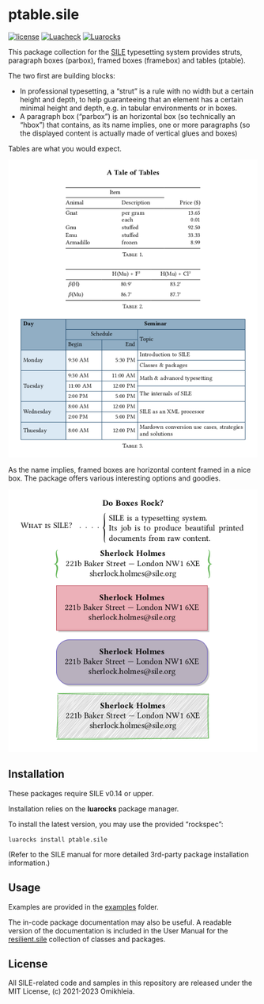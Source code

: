 # ptable.sile

[![license](https://img.shields.io/github/license/Omikhleia/ptable.sile?label=License)](LICENSE)
[![Luacheck](https://img.shields.io/github/actions/workflow/status/Omikhleia/ptable.sile/luacheck.yml?branch=main&label=Luacheck&logo=Lua)](https://github.com/Omikhleia/ptable.sile/actions?workflow=Luacheck)
[![Luarocks](https://img.shields.io/luarocks/v/Omikhleia/ptable.sile?label=Luarocks&logo=Lua)](https://luarocks.org/modules/Omikhleia/ptable.sile)

This package collection for the [SILE](https://github.com/sile-typesetter/sile) typesetting
system provides struts, paragraph boxes (parbox), framed boxes (framebox) and
tables (ptable).

The two first are building blocks:

- In professional typesetting, a “strut” is a rule with no width but a certain
  height and depth, to help guaranteeing that an element has a certain minimal
  height and depth, e.g. in tabular environments or in boxes.
- A paragraph box (“parbox”) is an horizontal box (so technically an “hbox”)
  that contains, as its name implies, one or more paragraphs (so the displayed
  content is actually made of vertical glues and boxes)

Tables are what you would expect.

![tables](tables.png "Table examples")

As the name implies, framed boxes are horizontal content framed in a nice
box. The package offers various interesting options and goodies.

![framed boxes](framebox.png "Framed box examples")

## Installation

These packages require SILE v0.14 or upper.

Installation relies on the **luarocks** package manager.

To install the latest version, you may use the provided “rockspec”:

```
luarocks install ptable.sile
```

(Refer to the SILE manual for more detailed 3rd-party package installation information.)

## Usage

Examples are provided in the [examples](./examples) folder.

The in-code package documentation may also be useful.
A readable version of the documentation is included in the User Manual for
the [resilient.sile](https://github.com/Omikhleia/resilient.sile) collection
of classes and packages.

## License

All SILE-related code and samples in this repository are released under the MIT License, (c) 2021-2023 Omikhleia.
